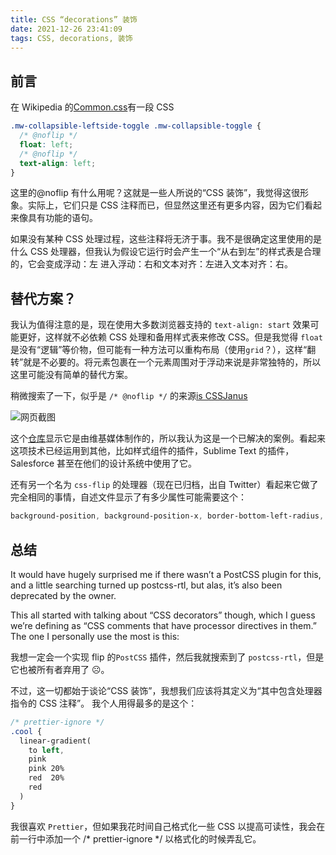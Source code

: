 ```yaml
---
title: CSS “decorations” 装饰
date: 2021-12-26 23:41:09
tags: CSS, decorations, 装饰
---
```


## 前言

在 Wikipedia 的[Common.css](https://en.wikipedia.org/wiki/MediaWiki:Common.css)有一段 CSS

```css
.mw-collapsible-leftside-toggle .mw-collapsible-toggle {
  /* @noflip */
  float: left;
  /* @noflip */
  text-align: left;
}
```

这里的@noflip 有什么用呢？这就是一些人所说的“CSS 装饰”，我觉得这很形象。实际上，它们只是 CSS 注释而已，但显然这里还有更多内容，因为它们看起来像具有功能的语句。

如果没有某种 CSS 处理过程，这些注释将无济于事。我不是很确定这里使用的是什么 CSS 处理器，但我认为假设它运行时会产生一个“从右到左”的样式表是合理的，它会变成浮动：左 进入浮动：右和文本对齐：左进入文本对齐：右。

## 替代方案？

我认为值得注意的是，现在使用大多数浏览器支持的 `text-align: start` 效果可能更好，这样就不必依赖 CSS 处理和备用样式表来修改 CSS。但是我觉得 `float` 是没有“逻辑”等价物，但可能有一种方法可以重构布局（使用`grid`？），这样“翻转”就是不必要的。将元素包裹在一个元素周围对于浮动来说是非常独特的，所以这里可能没有简单的替代方案。

稍微搜索了一下，似乎是 `/* @noflip */` 的来源[is CSSJanus](https://cssjanus.github.io/#input/.mw-collapsible-leftside-toggle%20.mw-collapsible-toggle%20%7B%0A%5C%20%20float%3A%20left%3B%0A%20%20%2F*%20%40noflip%20*%2F%0A%20%20text-align%3A%20left%3B%0A%7D)

![网页截图](https://i2.wp.com/css-tricks.com/wp-content/uploads/2021/11/Screen-Shot-2021-11-16-at-5.52.59-AM.png?w=1842&ssl=1)

这个[仓库](https://github.com/cssjanus/cssjanus)显示它是由维基媒体制作的，所以我认为这是一个已解决的案例。看起来这项技术已经运用到其他，比如样式组件的插件，Sublime Text 的插件，Salesforce 甚至在他们的设计系统中使用了它。

还有另一个名为 `css-flip` 的处理器（现在已归档，出自 Twitter）看起来它做了完全相同的事情，自述文件显示了有多少属性可能需要这个：

```css
background-position, background-position-x, border-bottom-left-radius, border-bottom-right-radius, border-color, border-left, border-left-color, border-left-style, border-left-width, border-radius, border-right, border-right-color, border-right-style, border-right-width, border-style, border-top-left-radius, border-top-right-radius, border-width, box-shadow, clear, direction, float, left, margin, margin-left, margin-right, padding, padding-left, padding-right, right, text-align transition transition-property
```

## 总结

It would have hugely surprised me if there wasn’t a PostCSS plugin for this, and a little searching turned up postcss-rtl, but alas, it’s also been deprecated by the owner.

This all started with talking about “CSS decorators” though, which I guess we’re defining as “CSS comments that have processor directives in them.” The one I personally use the most is this:

我想一定会一个实现 flip 的`PostCSS` 插件，然后我就搜索到了 `postcss-rtl`，但是它也被所有者弃用了 ☹️。

不过，这一切都始于谈论“CSS 装饰”，我想我们应该将其定义为“其中包含处理器指令的 CSS 注释”。 我个人用得最多的是这个：

```css
/* prettier-ignore */
.cool {
  linear-gradient(
    to left,
    pink
    pink 20%
    red  20%
    red
  )
}
```

我很喜欢 `Prettier`，但如果我花时间自己格式化一些 CSS 以提高可读性，我会在前一行中添加一个 /* prettier-ignore */ 以格式化的时候弄乱它。
